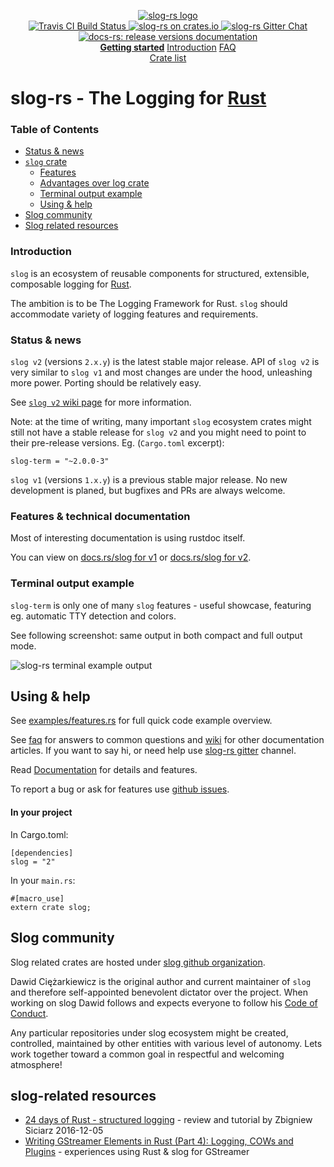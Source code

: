 <p align="center">

  <a href="https://github.com/slog-rs/slog">
  <img src="https://cdn.rawgit.com/slog-rs/misc/master/media/slog.svg" alt="slog-rs logo">
  </a>
  <br>

  <a href="https://travis-ci.org/slog-rs/slog">
      <img src="https://img.shields.io/travis/slog-rs/slog/master.svg" alt="Travis CI Build Status">
  </a>

  <a href="https://crates.io/crates/slog">
      <img src="https://img.shields.io/crates/d/slog.svg" alt="slog-rs on crates.io">
  </a>

  <a href="https://gitter.im/slog-rs/slog">
      <img src="https://img.shields.io/gitter/room/slog-rs/slog.svg" alt="slog-rs Gitter Chat">
  </a>

  <a href="https://docs.rs/releases/search?query=slog-">
      <img src="https://docs.rs/slog/badge.svg" alt="docs-rs: release versions documentation">
  </a>
  <br>
    <strong><a href="https://github.com/slog-rs/slog/wiki/Getting-started">Getting started</a></strong>
  <a href="//github.com/slog-rs/slog/wiki/Introduction-to-structured-logging-with-slog">Introduction</a>
  <a href="//github.com/slog-rs/slog/wiki/FAQ">FAQ</a>
  <br>
  <a href="https://crates.io/search?q=slog">Crate list</a>
</p>

# slog-rs - The Logging for [Rust][rust]

### Table of Contents

* [Status & news](#status--news)
* [`slog` crate](#slog-crate)
  * [Features](#features)
  * [Advantages over log crate](#advantages-over-log-crate)
  * [Terminal output example](#terminal-output-example)
  * [Using & help](#using--help)
* [Slog community](#slog-community)
* [Slog related resources](#slog-related-resources)

### Introduction

`slog` is an ecosystem of reusable components for structured, extensible,
composable logging for [Rust][rust].

The ambition is to be The Logging Framework for Rust. `slog` should accommodate
variety of logging features and requirements.

### Status & news

`slog v2` (versions `2.x.y`) is the latest stable major release. API of `slog
v2` is very similar to `slog v1` and most changes are under the hood, unleashing
more power. Porting should be relatively easy.

See [`slog v2` wiki page](https://github.com/slog-rs/slog/wiki/slog-v2)
for more information.

Note: at the time of writing, many important `slog` ecosystem crates might
still not have a stable release for `slog v2` and you might need to point
to their pre-release versions. Eg. (`Cargo.toml` excerpt):

```
slog-term = "~2.0.0-3"
```

`slog v1` (versions `1.x.y`) is a previous stable major release. No new development
is planed, but bugfixes and PRs are always welcome.

### Features & technical documentation

Most of interesting documentation is using rustdoc itself.

You can view on [docs.rs/slog for v1](https://docs.rs/slog/1/) or [docs.rs/slog
for v2](https://docs.rs/slog/2/).

### Terminal output example

`slog-term` is only one of many `slog` features - useful showcase,
featuring eg. automatic TTY detection and colors.

See following screenshot: same output in both compact and full output mode.

![slog-rs terminal example output](http://i.imgur.com/mqrG8yL.png)


## Using & help

See
[examples/features.rs](https://github.com/slog-rs/misc/blob/master/examples/features.rs)
for full quick code example overview.

See [faq] for answers to common questions and [wiki] for other documentation
articles. If you want to say hi, or need help use [slog-rs gitter] channel.

Read [Documentation](https://docs.rs/slog/) for details and features.

To report a bug or ask for features use [github issues][issues].

[faq]: https://github.com/slog-rs/slog/wiki/FAQ
[wiki]: https://github.com/slog-rs/slog/wiki/
[rust]: http://rust-lang.org
[slog-rs gitter]: https://gitter.im/slog-rs/slog
[issues]: //github.com/slog-rs/slog/issues

#### In your project

In Cargo.toml:

```
[dependencies]
slog = "2"
```

In your `main.rs`:

```
#[macro_use]
extern crate slog;
```

## Slog community

Slog related crates are hosted under [slog github
organization](https://github.com/slog-rs).

Dawid Ciężarkiewicz is the original author and current maintainer of `slog` and
therefore self-appointed benevolent dictator over the project. When working on
slog Dawid follows and expects everyone to follow his [Code of
Conduct](https://github.com/dpc/public/blob/master/COC.md).

Any particular repositories under slog ecosystem might be created, controlled,
maintained by other entities with various level of autonomy. Lets work together
toward a common goal in respectful and welcoming atmosphere!

## slog-related resources

* [24 days of Rust - structured logging](https://siciarz.net/24-days-rust-structured-logging/) - review and tutorial by Zbigniew Siciarz 2016-12-05
* [Writing GStreamer Elements in Rust (Part 4): Logging, COWs and Plugins](https://coaxion.net/blog/2017/03/writing-gstreamer-elements-in-rust-part-4-logging-cows-and-plugins/) - experiences using Rust & slog for GStreamer
